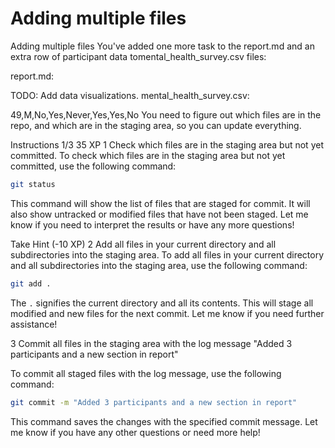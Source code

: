 # Adding multiple files
Adding multiple files
You've added one more task to the report.md and an extra row of participant data tomental_health_survey.csv files:

report.md:

TODO: Add data visualizations.
mental_health_survey.csv:

49,M,No,Yes,Never,Yes,Yes,No
You need to figure out which files are in the repo, and which are in the staging area, so you can update everything.

Instructions 1/3
35 XP
1
Check which files are in the staging area but not yet committed.
To check which files are in the staging area but not yet committed, use the following command:

```bash
git status
```

This command will show the list of files that are staged for commit. It will also show untracked or modified files that have not been staged. Let me know if you need to interpret the results or have any more questions!

Take Hint (-10 XP)
2
Add all files in your current directory and all subdirectories into the staging area.
To add all files in your current directory and all subdirectories into the staging area, use the following command:

```bash
git add .
```

The `.` signifies the current directory and all its contents. This will stage all modified and new files for the next commit. Let me know if you need further assistance!

3
Commit all files in the staging area with the log message "Added 3 participants and a new section in report"

To commit all staged files with the log message, use the following command:

```bash
git commit -m "Added 3 participants and a new section in report"
```

This command saves the changes with the specified commit message. Let me know if you have any other questions or need more help!
